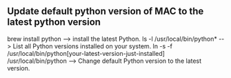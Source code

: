## Update default python version of MAC to the latest python version

brew install python --> install the latest Python.
ls -l /usr/local/bin/python* --> List all Python versions installed on your system.
ln -s -f /usr/local/bin/python[your-latest-version-just-installed] /usr/local/bin/python --> Change default Python version to the latest version.

